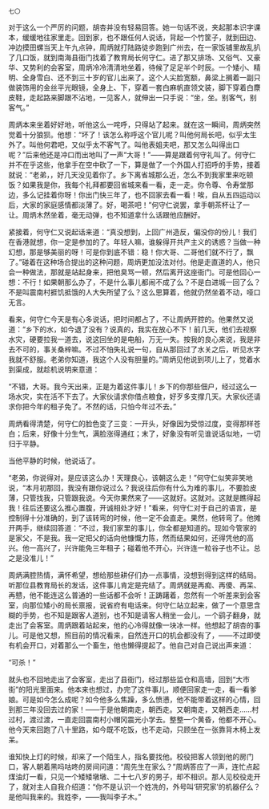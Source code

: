     七〇 

   对于这么一个严厉的问题，胡杏并没有轻易回答。她一句话不说，夹起那本识字课本，缓缓地往家里走。回到家，也不跟任何人说话，背起一个竹筐子，就到田边、冲边摸田螺当天上午九点钟，周炳就打陆路徒步跑到广州去，在一家饭铺里故乱扒了几口饭，就到南海县衙门找着了教育局长何守仁。进了那又排场、又俗气、又豪华、又势利的会客室，周炳冷冷清清地坐着，待候了足足半个时辰。一个矮小、精明、全身雪白、还不到三十岁的官儿出来了。这个人尖脸宽额，鼻梁上搁着一副只做装饰用的金丝平光眼镜，全身上、下，穿着一套白麻帆直领文装，脚下穿着白麖皮鞋，走起路来脚跟不沾地，一见客人，就伸出一只手说：“坐，坐。别客气，别客气。”

   周炳本来坐着好好地，听他这么一咤呼，只得站了起来。就在这一瞬间，周炳突然觉着十分狼狈。他想：“坏了！该怎么称呼这个官儿呢？叫他何局长吧，似乎太生外了。叫他何君吧，又似乎太不客气了。叫他表姐夫吧，那又怎么叫得出口呢？”后来他还是冲口而出地叫了一声“大哥！”——算是跟着何守礼叫了。何守仁并不在乎这些，他拿手在空中砍了一下，算是做了一个外国人打招呼的手势，接着就说：“老弟，，好几天没见着你了。乡下离省城那么近，怎么不到我家里来吃顿饭？如果我是你，我每个礼拜都要回省城来看一看，走一走。你令尊、令寿堂那边，多么记挂着你呀！你出门快三年了，也不回家去看一看！唉，自从五四运动以后，大家的家庭感情都淡薄了。好，喝茶吧！”何守仁说罢，拿手朝茶杯让了一让。周炳木然坐着，毫无动弹，也不知道拿什么话跟他应酬好。

   紧接着，何守仁又说起话来道：“真没想到，上回广州造反，偏没你的份儿！我们在香港就想，你一定是参加的了。年轻人嘛，谁躲得开共产主义的诱惑？当做一种幻想，那是够美丽的呀！可是你到底不错：稳！你大哥、二哥他们就不行了，飘了。”碰着在这种场合提出的这种问题，周炳更加没法对付。他是走直道的人，他只会一种做法，那就是站起身来，把他臭骂一顿，然后离开这座衙门。可是他回心一想：不行！如果朝那么办了，不是什么事儿都闹不成了么？不是白进城一回了么？不是叫震南村捱饥抵饿的人大失所望了么？这么思算着，他就仍然坐着不动，哑口无言。

   看来，何守仁今天是有心多说话，把时间都占了，不让周炳开腔的。他果然又说道：“乡下的水，如今退了没有？说真的，我实在放心不下！前几天，他们去视察水灾，硬要拉我一道去，说这回坐的是电船，万无一失。按我的良心来说，我是非去不可的，事关桑梓嘛。不过不怕失礼说一句，自从那回过了水关之后，听见水字我就不舒服。老弟你知道，我这个人没有胆量的。”周炳见他说到项儿上了，觉着水到渠成，就趁机说明来意道：

   “不错，大哥。我今天出来，正是为着这件事儿！乡下的你那些佃户，经过这么一场水灾，实在活不下去了。大家伙请求你借点粮食，好歹多支撑几天。大家伙还请求你把今年的租子免了。不然的话，只怕今年过不去。”

   周炳看得清楚，何守仁的脸色变了三变：一开头，好像因为受惊过度，变得那样苍白；后来，好像十分生气，满脸涨得通红；末了，好象没有听见谁说话似地，一切归于平静。

   当他平静的时候，他说话了。

   “老弟，你说得对。是应该这么办！天理良心，该朝这么走！”何守仁似笑非笑地说，“本月初那回，我没有跟你说过么？我说往后你有什么为难的事儿，不要脸皮薄，只管找我，只管跟我说。今天你果然来了——这就好。这就对。这就是瞧得起我！往后还要这么推心置腹，开诚相处才好！”看来，何守仁对于自己的语言，是控制得十分准确的，到了该转弯的时候，他一定不会直走。果然，他转弯了。他摊开两手，继续回答道：“不过，我们家里的事儿，你全都是知道的。现如今管家的是家父，不是我。我一定把父的话向他慷慨力陈，然而结果如何，还得凭他的高兴。他一高兴了，兴许能免三年租子；碰着他不开心，兴许连一粒谷子也不让。总之是没准儿！”

   周炳满腔热情，满怀希望，想给那些耕仔们办一点事情，没想到得到这样的结局。听那位县教育局长的发话，这件事儿肯定是完结了。周炳就是再痴、再傻、再呆、再戆，他不能连这么普通的一些话都不会听！正踌躇着，忽然有一个听差来到会客室，向那位矮小的局长禀报，说省府有电话来。何守仁站立起来，做了一个意思含糊的手势，也不知是跟客人道别，也不知是请客人稍坐一会儿，一个鹞子翻身，就走出了会客室。周炳跟着站起来，他的心冷得就像一块冰一样。他想起了胡杏的事儿。可是他又想，照目前的情况看来，自然连开口的机会都没有了，——不过即使有机会开口，对着那么一个畜生，他也懒得提起了。他自己对自己说出声来道：

   “可杀！”

   就头也不回地走出了会客室，走出了县衙门，经过那些监仓和高墙，回到“大市街”的阳光里面来。他本来也想过，办完了这件事儿，顺便回家走一走，看一看爹娘。可是如今怎么成呢？如今他多么焦躁，多么愤懑，他不能带着这样的心情，回到那三年没回去过的家！——于是他朝南走，朝西走。又朝南走，又朝西走……村过村，渡过渡，一直走回震南村小帽冈震光小学去。整整一个黄昏，他都不开心。他今天来回跑了八十里路，如今既不吃饭，也不走动，只顾坐在一张靠背木椅上发呆。

   谁知快上灯的时候，却来了一个陌生人，指名要找他。校役把客人领到他的房门口，客人朝着黑吗咕咚的房间问道：“周先生在家么？”周炳答应了一声，连忙点起煤油灯一看，只见一个矮矮墩墩、二十七八岁的男子，却不相识。那人见校役走开了，就对主人自我介绍道：“你不是认识一个姓冼的，外号叫‘研究家’的机器仔么？是他叫我来的。我姓李，——我叫李子木。”


